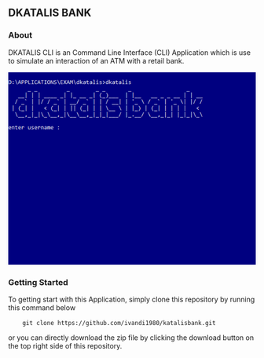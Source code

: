## DKATALIS BANK

### About

DKATALIS CLI is an Command Line Interface (CLI) Application which is use to simulate an interaction of an ATM with a retail bank.

![Dashboard](assets/images/cli_prev.png "This is the results of DKATALIS CLI APP's captured")

### Getting Started

To getting start with this Application, simply clone this repository by running this command below

```
    git clone https://github.com/ivandi1980/katalisbank.git
```

or you can directly download the zip file by clicking the download button on the top right side of this repository.
